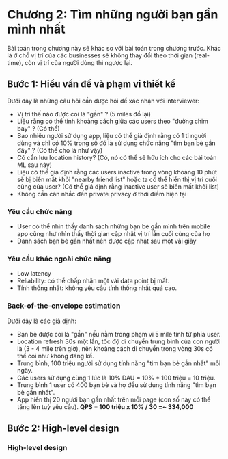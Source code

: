 # Chương 2: Tìm những người bạn gần mình nhất

Bài toán trong chương này sẽ khác so với bài toán trong chương trước. Khác là ở chỗ vị trí của các businesses sẽ không thay đổi theo thời gian (real-time), còn vị trí của người dùng thì ngược lại.

## Bước 1: Hiểu vấn đề và phạm vi thiết kế

Dưới đây là những câu hỏi cần được hỏi để xác nhận với interviewer:

- Vị trí thế nào được coi là "gần" ? (5 miles đổ lại)
- Liệu rằng có thể tính khoảng cách giữa các users theo "đường chim bay" ? (Có thể)
- Bao nhiêu người sử dụng app, liệu có thể giả định rằng có 1 tỉ người dùng và chỉ có 10% trong số đó là sử dụng chức năng "tìm bạn bè gần đây" ? (Có thể cho là như vậy)
- Có cần lưu location history? (Có, nó có thể sẽ hữu ích cho các bài toán ML sau này)
- Liệu có thể giả định rằng các users inactive trong vòng khoảng 10 phút sẽ bị biến mất khỏi "nearby friend list" hoặc ta có thể hiển thị vị trí cuối cùng của user? (Có thể giả định rằng inactive user sẽ biến mất khỏi list)
- Không cần cân nhắc đến private privacy ở thời điểm hiện tại

### Yêu cầu chức năng

- User có thể nhìn thấy danh sách những bạn bè gần mình trên mobile app cũng như nhìn thấy thời gian cập nhật vị trí lần cuối cùng của họ
- Danh sách bạn bè gấn nhất nên được cập nhật sau một vài giây

### Yêu cầu khác ngoài chức năng

- Low latency
- Reliability: có thể chấp nhận một vài data point bị mất.
- Tính thống nhất: không yêu cầu tính thống nhất quá cao.

### Back-of-the-envelope estimation

Dưới đây là các giả định:

- Bạn bè được coi là "gần" nếu nằm trong phạm vi 5 mile tính từ phía user.
- Location refresh 30s một lần, tốc độ di chuyển trung bình của con người là (3 - 4 mile trên giờ), nên khoảng cách di chuyển trong vòng 30s có thể coi như không đáng kể.
- Trung bình, 100 triệu người sử dụng tính năng "tìm bạn bè gần nhất" mỗi ngày.
- Các users sử dụng cùng 1 lúc là 10% DAU = 10% * 100 triệu = 10 triệu.
- Trung bình 1 user có 400 bạn bè và họ đều sử dụng tính năng "tìm bạn bè gần nhất".
- App hiển thị 20 người bạn gần nhất trên mỗi page (con số này có thể tăng lên tuỳ yêu cầu).
**QPS = 100 triệu x 10% / 30 =~ 334,000**

## Bước 2: High-level design

### High-level design
